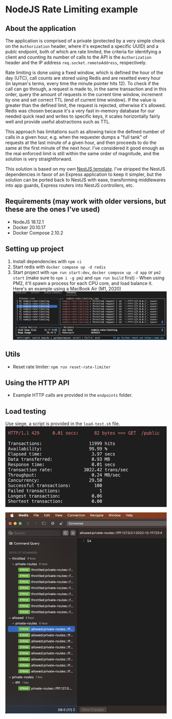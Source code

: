 # NodeJS Rate Limiting example

## About the application
The application is comprised of a private (protected by a very simple check on the `Authorization`
header, where it's expected a specific UUID) and a publc endpoint, both of which are rate limited, 
the criteria for identifying a client and counting its number of calls to the API is the 
`Authorization` header and the IP address `req.socket.remoteAddress`, respectively.

Rate limiting is done using a fixed window, which is defined the hour of the day (UTC), call counts 
are stored using Redis and are resetted every hour (in layman's terms, every time the minute pointer
hits 12). To check if the call can go through, a request is made to, in the same transaction and in 
this order, query the amount of requests in the current time window, increment by one and set correct TTL 
(end of current time window). If the value is greater than the defined limit, the request is rejected,
otherwise it's allowed. Redis was chosen because it's a very fast in-memory database for our needed quick
read and writes to specific keys, it scales horizontally fairly well and provide useful abstractions such 
as TTL.

This approach has limitations such as allowing twice the defined number of calls in a given hour, e.g. when
the requester dumps a "full tank" of requests at the last minute of a given hour, and then proceeds to
do the same at the first minute of the next hour. I've considered it good enough as the real enforced limit is still within the same order of magnitude, and the solution is very straightforward.

This solution is based on my own [NestJS template](https://github.com/lfujiwara/nestjs-template).
I've stripped the NestJS dependencies in favor of an Express application to keep it simpler, but the 
solution can be ported back to NestJS with ease, transforming middlewares into app guards, Express routers into NestJS controllers, etc.

## Requirements (may work with older versions, but these are the ones I've used)
  - NodeJS 18.12.1
  - Docker 20.10.17
  - Docker Compose 2.10.2

## Setting up project
  1. Install dependencies with `npm ci`
  2. Start redis with `docker compose up -d redis`
  3. Start project with `npm run start:dev`, `docker compose up -d app` or `pm2 start` 
  (make sure to `npm i -g pm2` and `npm run build` first)
    - When using PM2, it'll spawn a process for each CPU core, and load balance it.
    Here's an example using a MacBook Air (M1, 2020)
    ![Monitoring with PM2](./doc-images/pm2-monit.png)

## Utils
- Reset rate limiter: `npm run reset-rate-limiter`

## Using the HTTP API
  - Example HTTP calls are provided in the `endpoints` folder.

## Load testing
Use siege, a script is provided in the `load-test.sh` file.
![](./doc-images/siege.png)

![](./doc-images/redis-gui-after-siege.png)
